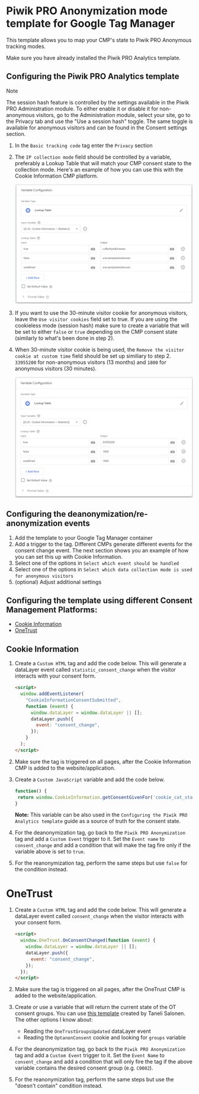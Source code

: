 # Piwik PRO Anonymization mode template for Google Tag Manager

This template allows you to map your CMP's state to Piwik PRO Anonymous tracking modes.

Make sure you have already installed the Piwik PRO Analytics template.

## Configuring the Piwik PRO Analytics template

> [!NOTE]  
> The session hash feature is controlled by the settings available in the Piwik PRO Administration module.
> To either enable it or disable it for non-anonymous visitors, go to the Administration module, select your site, go to the Privacy tab and use the "Use a session hash" toggle.
> The same toggle is available for anonymous visitors and can be found in the Consent settings section.

1. In the `Basic tracking code` tag enter the `Privacy` section
2. The `IP collection mode` field should be controlled by a variable, preferably a Lookup Table that will match your CMP consent state to the collection mode.
   Here's an example of how you can use this with the Cookie Information CMP platform.

   ![IP collection variable](static/ipcollection.png)

3. If you want to use the 30-minute visitor cookie for anonymous visitors, leave the `Use visitor cookies` field set to true. If you are using the cookieless mode (session hash) make sure to create a variable that will be set to either `false` or `true` depending on the CMP consent state (similarly to what's been done in step 2).
4. When 30-minute visitor cookie is being used, the `Remove the visitor cookie at custom time` field should be set up similiary to step 2. `33955200` for non-anonymous visitors (13 months) and `1800` for anonymous visitors (30 minutes).

   ![IP collection variable](static/cookielifespan.png)

## Configuring the deanonymization/re-anonymization events

1. Add the template to your Google Tag Manager container
2. Add a trigger to the tag. Different CMPs generate different events for the consent change event. The next section shows you an example of how you can set this up with Cookie Information.
3. Select one of the options in `Select which event should be handled`
4. Select one of the options in `Select which data collection mode is used for anonymous visitors`
5. (optional) Adjust additional settings

## Configuring the template using different Consent Management Platforms:

- [Cookie Information](#cookieinformation)
- [OneTrust](#onetrust)

## Cookie Information <a name="cookieinformation"></a>

1. Create a `Custom HTML` tag and add the code below. This will generate a dataLayer event called `statistic_consent_change` when the visitor interacts with your consent form.

   ```html
   <script>
     window.addEventListener(
       "CookieInformationConsentSubmitted",
       function (event) {
         window.dataLayer = window.dataLayer || [];
         dataLayer.push({
           event: "consent_change",
         });
       }
     );
   </script>
   ```

2. Make sure the tag is triggered on all pages, after the Cookie Information CMP is added to the website/application.
3. Create a `Custom JavaScript` variable and add the code below.

   ```javascript
   function() {
    return window.CookieInformation.getConsentGivenFor('cookie_cat_statistic');
   }
   ```

   **Note:** This variable can be also used in the `Configuring the Piwik PRO Analytics template` guide as a source of truth for the consent state.

4. For the deanonymization tag, go back to the `Piwik PRO Anonymization` tag and add a `Custom Event` trigger to it. Set the `Event name` to `consent_change` and add a condition that will make the tag fire only if the variable above is set to `true`.
5. For the reanonymization tag, perform the same steps but use `false` for the condition instead.

# OneTrust <a name="onetrust"></a>

1. Create a `Custom HTML` tag and add the code below. This will generate a dataLayer event called `consent_change` when the visitor interacts with your consent form.

   ```html
   <script>
     window.OneTrust.OnConsentChanged(function (event) {
       window.dataLayer = window.dataLayer || [];
       dataLayer.push({
         event: "consent_change",
       });
     });
   </script>
   ```

2. Make sure the tag is triggered on all pages, after the OneTrust CMP is added to the website/application.
3. Create or use a variable that will return the current state of the OT consent groups. You can use [this template](https://github.com/taneli-salonen1/gtm-onetrust-consent-groups) created by Taneli Salonen. The other options I know about:

   - Reading the `OneTrustGroupsUpdated` dataLayer event
   - Reading the `OptanonConsent` cookie and looking for `groups` variable

4. For the deanonymization tag, go back to the `Piwik PRO Anonymization` tag and add a `Custom Event` trigger to it. Set the `Event Name` to `consent_change` and add a condition that will only fire the tag if the above variable contains the desired consent group (e.g. `C0002`).
5. For the reanonymization tag, perform the same steps but use the "doesn't contain" condition instead.
